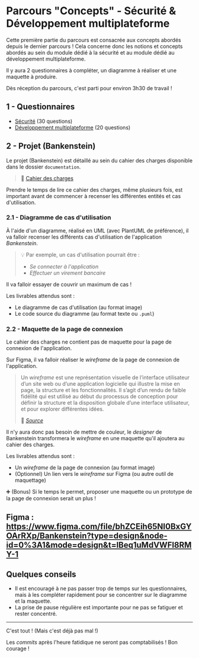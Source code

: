 # Parcours "Concepts" - Sécurité & Développement multiplateforme

Cette première partie du parcours est consacrée aux concepts abordés depuis le dernier parcours !
Cela concerne donc les notions et concepts abordés au sein du module dédié à la sécurité et au module dédié au développement multiplateforme.

Il y aura 2 questionnaires à compléter, un diagramme à réaliser et une maquette à produire.

Dès réception du parcours, c'est parti pour environ 3h30 de travail !

## 1 - Questionnaires

- [Sécurité](https://forms.gle/iTJKLsrjhRhotjKa6) (30 questions)
- [Développement multiplateforme](https://forms.gle/pPDPBahPcZTCxc5X7) (20 questions)

## 2 - Projet (Bankenstein)

Le projet (Bankenstein) est détaillé au sein du cahier des charges disponible dans le dossier `documentation`.

> 📝 [Cahier des charges](./documentation/CDC.pdf)

Prendre le temps de lire ce cahier des charges, même plusieurs fois, est important avant de commencer à recenser les différentes entités et cas d'utilisation.

### 2.1 - Diagramme de cas d'utilisation

À l'aide d'un diagramme, réalisé en UML (avec PlantUML de préférence), il va falloir recenser les différents cas d'utilisation de l'application *Bankenstein*.

<blockquote>

💡 Par exemple, un cas d'utilisation pourrait être :
- _Se connecter à l'application_
- _Effectuer un virement bancaire_

</blockquote>


Il va falloir essayer de couvrir un maximum de cas !

Les livrables attendus sont :
- Le diagramme de cas d'utilisation (au format image)
- Le code source du diagramme (au format texte ou `.puml`)

### 2.2 - Maquette de la page de connexion

Le cahier des charges ne contient pas de maquette pour la page de connexion de l'application.

Sur Figma, il va falloir réaliser le _wireframe_ de la page de connexion de l'application.

<blockquote>

Un _wireframe_ est une représentation visuelle de l’interface utilisateur d’un site web ou d’une application logicielle qui illustre la mise en page, la structure et les fonctionnalités. Il s’agit d’un rendu de faible fidélité qui est utilisé au début du processus de conception pour définir la structure et la disposition globale d’une interface utilisateur, et pour explorer différentes idées.

🔗 [_Source_](https://www.opsone.net/wireframe-maquette-prototype-quelles-differences/)

</blockquote>

Il n'y aura donc pas besoin de mettre de couleur, le _designer_ de Bankenstein transformera le _wireframe_ en une maquette qu'il ajoutera au cahier des charges.

Les livrables attendus sont :
- Un _wireframe_ de la page de connexion (au format image)
- (Optionnel) Un lien vers le _wireframe_ sur Figma (ou autre outil de maquettage)

➕ (Bonus) Si le temps le permet, proposer une maquette ou un prototype de la page de connexion serait un plus !

Figma : https://www.figma.com/file/bhZCEih65NI0BxGYOArRXp/Bankenstein?type=design&node-id=0%3A1&mode=design&t=lBeq1uMdVWFI8RMY-1
---

## Quelques conseils

- Il est encouragé à ne pas passer trop de temps sur les questionnaires, mais à les compléter rapidement pour se concentrer sur le diagramme et la maquette.
- La prise de pause régulière est importante pour ne pas se fatiguer et rester concentré.

---

C'est tout ! (Mais c'est déjà pas mal !)

Les _commits_ après l'heure fatidique ne seront pas comptabilisés ! Bon courage !


